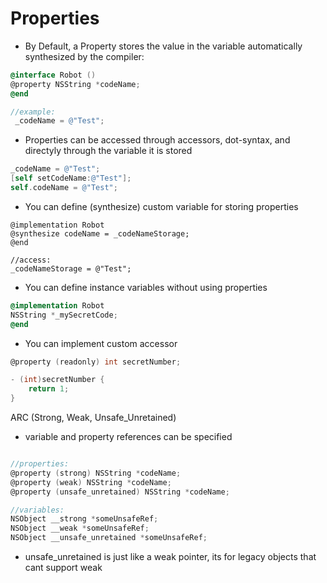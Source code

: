 # Properties

- By Default, a Property stores the value in the variable automatically synthesized by the compiler:
```objectivec
@interface Robot ()
@property NSString *codeName;
@end

//example:
 _codeName = @"Test";
```
- Properties can be accessed through accessors, dot-syntax, and directyly through the variable it is stored
```objectivec
_codeName = @"Test";
[self setCodeName:@"Test"];
self.codeName = @"Test";
```
- You can define (synthesize) custom variable for storing properties
```
@implementation Robot
@synthesize codeName = _codeNameStorage;
@end

//access:
_codeNameStorage = @"Test";
```
- You can define instance variables without using properties
```objectivec
@implementation Robot
NSString *_mySecretCode;
@end
```
- You can implement custom accessor
```objectivec
@property (readonly) int secretNumber;

- (int)secretNumber {
    return 1;
}
```

ARC (Strong, Weak, Unsafe_Unretained)
- variable and property references can be specified
```objectivec

//properties:
@property (strong) NSString *codeName;
@property (weak) NSString *codeName;
@property (unsafe_unretained) NSString *codeName;

//variables:
NSObject __strong *someUnsafeRef;
NSObject __weak *someUnsafeRef;
NSObject __unsafe_unretained *someUnsafeRef;
```
- unsafe_unretained is just like a weak pointer, its for legacy objects that cant support weak
